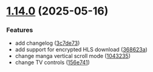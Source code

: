# [1.14.0](https://github.com/strumok-app/strumok/compare/v1.13.0...v1.14.0) (2025-05-16)


### Features

* add changelog ([3c7de73](https://github.com/strumok-app/strumok/commit/3c7de73fec71a3e309e17f9fe88546e71b41c5b1))
* add support for encrypted HLS download ([368623a](https://github.com/strumok-app/strumok/commit/368623aa1fea6dfe2db6565719018ebeb41b1fa5))
* change manga vertical scroll mode ([1043235](https://github.com/strumok-app/strumok/commit/104323539dc5b6dd00f6217534bfe2afdad07d4d))
* change TV controls ([156e741](https://github.com/strumok-app/strumok/commit/156e741048df75da18eef25c3090032306f34a62))



